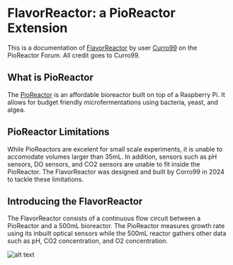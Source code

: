# FlavorReactor: a PioReactor Extension

This is a documentation of [FlavorReactor](https://forum.pioreactor.com/t/flavorreactor-pioreactor-for-larger-volumes/613) by user [Curro99](https://forum.pioreactor.com/u/curro99/summary) on the PioReactor Forum. All credit goes to Curro99.

## What is PioReactor
The [PioReactor](https://pioreactor.com/?srsltid=AfmBOopzRdypVKwPxkhtQ_nTdt420zSTZJ2I4rYK8X71vCv_GeDcW3wb) is an affordable bioreactor built on top of a Raspberry Pi. It allows for budget friendly microfermentations using bacteria, yeast, and algea.

## PioReactor Limitations
While PioReactors are excelent for small scale experiments, it is unable to accomodate volumes larger than 35mL. In addition, sensors such as pH sensors, DO sensors, and CO2 sensors are unable to fit inside the PioReactor. The FlavorReactor was designed and built by Corro99 in 2024 to tackle these limitations. 

## Introducing the FlavorReactor
The FlavorReactor consists of a continuous flow circuit between a PioReactor and a 500mL bioreactor. The PioReactor measures growth rate using its inbuilt optical sensors while the 500mL reactor gathers other data such as pH, CO2 concentration, and O2 concentration.

![alt text](https://forum.pioreactor.com/uploads/default/original/1X/b2822caacbb4b494d78158d04e59fe67260c709f.jpeg)
